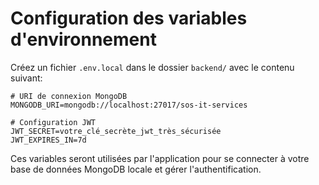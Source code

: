 # Configuration des variables d'environnement

Créez un fichier `.env.local` dans le dossier `backend/` avec le contenu suivant:

```
# URI de connexion MongoDB
MONGODB_URI=mongodb://localhost:27017/sos-it-services

# Configuration JWT 
JWT_SECRET=votre_clé_secrète_jwt_très_sécurisée
JWT_EXPIRES_IN=7d
```

Ces variables seront utilisées par l'application pour se connecter à votre base de données MongoDB locale et gérer l'authentification. 